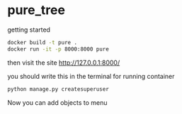 # pure_tree

getting started

```cmd
docker build -t pure .
docker run -it -p 8000:8000 pure
```

then visit the site http://127.0.0.1:8000/

you should write this in the terminal for running container
```cmd
python manage.py createsuperuser
```
Now you can add objects to menu
